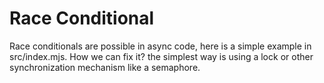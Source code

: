 # Race Conditional
Race conditionals are possible in async code, here is a simple example in src/index.mjs. 
How we can fix it? the simplest way is using a lock or other synchronization mechanism like a semaphore.